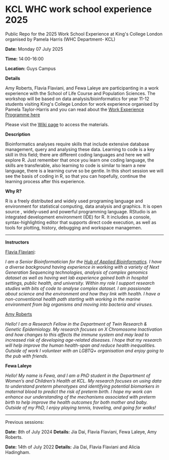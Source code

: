# KCL WHC work school experience 2025
Public Repo for the 2025 Work School Experience at King's College London organised by Pamela Harris (WHC Department- KCL)

**Date:** Monday 07 July 2025

**Time:** 14:00-16:00

**Location:** Guys Campus 

**Details**

Amy Roberts, Flavia Flaviani, and Fewa Laleye are participanting in a work experience with the School of Life Course and Population Sciences. 
The workshop will be based on data analysis/bioinformatics for year 11-12 students visiting King's College London for work experience organised by Pamela Taylor-Harris and you can read about the [Work Experience Programme here](https://www.kcl.ac.uk/school-work-experience-programme-an-interview-with-pamela-taylor-harris-slcps-technical-manager)

Please visit the [Wiki page](https://github.com/flacchy/KCL_WHC_work_school_experience_2025/wiki) to access the materials.


**Description**

Bioinformatics analyses require skills that include extensive database management, query and analysing these data. Learning to code is a key skill in this field; there are different coding languages and here we will explore R. Just remember that once you learn one coding language, the skills are transferable, also learning to code is similar to learn a new language, there is a learning curve so be gentle. In this short session we will see the basis of coding in R, so that you can hopefully, continue the learning process after this experience.

**Why R?**

R is a freely distributed and widely used programing language and environment for statistical computing, data analysis and graphics. It is open source , widely-used and powerful programming language. RStudio is an integrated development environment (IDE) for R. It includes a console, syntax-highlighting editor that supports direct code execution, as well as tools for plotting, history, debugging and workspace managemen.


------


**Instructors**

[Flavia Flaviani](https://www.kcl.ac.uk/people/flavia-flaviani): 

*I am a Senior Bioinformatician for the [Hub of Applied Bioinformatics](https://hab.sites.er.kcl.ac.uk). I have a diverse background having experience in working with a variety of Next Generation Sequencing technologies, analysis of complex genomics dataset as well as having wet lab experience gained both in hospital settings, public health, and university. Within my role I support research studies with bits of code to analyse complex dataset. 
I am passionate about science and the environment and how they link with health. I have a non-conventional health path starting with working in the marine environment from big organisms and moving into bacteria and viruses.*  


[Amy Roberts](https://www.kcl.ac.uk/people/amy-roberts)

*Hello! I am a Research Fellow in the Department of Twin Research & Genetic Epidemiology. My research focuses on X Chromosome Inactivation and how changes to this affects the immune system and may lead to increased risk of developing age-related diseases. I hope that my research will help improve the human health-span and reduce health inequalities. Outside of work I volunteer with an LGBTQ+ organisation and enjoy going to the pub with friends.*

**Fewa Laleye**

*Hello! My name is Fewa, and I am a PhD student in the Department of Women’s and Children’s Health at KCL. My research focuses on using data to understand preterm phenotypes and identifying potential biomarkers in maternal blood to predict the risk of preterm birth. I hope my work can enhance our understanding of the mechanisms associated with preterm birth to help improve the health outcomes for both mother and baby. Outside of my PhD, I enjoy playing tennis, traveling, and going for walks!*




---------------------------------------
Previous sessions: 

**Date:** 8th of July 2024
**Details:** Jia Dai, Flavia Flaviani, Fewa Laleye, Amy Roberts. 



**Date:** 14th of July 2022 
**Details:** Jia Dai, Flavia Flaviani and Alicia Hadingham. 
  
